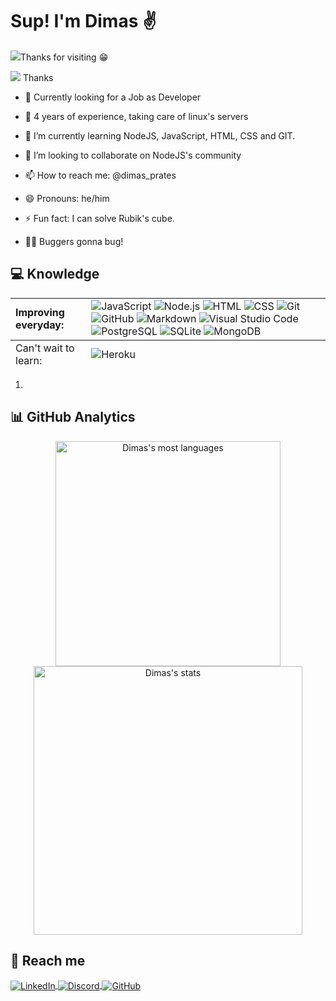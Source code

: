 <!-- ### Hi there 👋 -->
<h1 align="left">Sup! I'm Dimas &#9996;</h1>
<p align="left"> <img src="https://komarev.com/ghpvc/?username=dimas-prates&style=flat-square"/>Thanks for visiting &#128513;</p>

![](https://komarev.com/ghpvc/?username=dimas-prates&label=PROFILE+VIEWS) Thanks

- &#128084; Currently looking for a Job as Developer

- &#128170; 4 years of experience, taking care of linux's servers

- 🌱 I’m currently learning NodeJS, JavaScript, HTML, CSS and GIT.

- 👯 I’m looking to collaborate on NodeJS's community

- 📫 How to reach me: @dimas_prates

- 😄 Pronouns: he/him

- ⚡ Fun fact: I can solve Rubik's cube.

- 🧑‍💻 Buggers gonna bug!

## &#128187; Knowledge

<!-- ****![JavaScript](https://img.shields.io/badge/-JavaScript-05122A?style=flat&logo=javascript)&nbsp;
![Node.js](https://img.shields.io/badge/-Node.js-05122A?style=flat&logo=node.js)&nbsp; ![HTML](https://img.shields.io/badge/-HTML-05122A?style=flat&logo=HTML5)&nbsp; ![CSS](https://img.shields.io/badge/-CSS-05122A?style=flat&logo=CSS3&logoColor=1572B6)&nbsp; ![Git](https://img.shields.io/badge/-Git-05122A?style=flat&logo=git)&nbsp; ![GitHub](https://img.shields.io/badge/-GitHub-05122A?style=flat&logo=github)&nbsp; ![Markdown](https://img.shields.io/badge/-Markdown-05122A?style=flat&logo=markdown)&nbsp; ![Visual Studio Code](https://img.shields.io/badge/-Visual%20Studio%20Code-05122A?style=flat&logo=visual-studio-code&logoColor=007ACC)&nbsp; ![PostgreSQL](https://img.shields.io/badge/-PostgreSQL-05122A?style=flat&logo=postgresql)&nbsp; ![SQLite](https://img.shields.io/badge/-SQLite-05122A?style=flat&logo=sqlite)&nbsp;

****![![React](https://img.shields.io/badge/-React-05122A?style=flat&logo=react)&nbsp; -->

<table>
    <tbody>
        <tr>
            <td>
                <strong>Improving everyday:</strong>
            </td>
            <td>
                <img src="https://img.shields.io/badge/-JavaScript-05122A?style=flat&logo=javascript" alt="JavaScript"/>
                <img src="https://img.shields.io/badge/-Node.js-05122A?style=flat&logo=node.js" alt="Node.js"/>
                <img src="https://img.shields.io/badge/-HTML-05122A?style=flat&logo=HTML5" alt="HTML"/>
                <img src="https://img.shields.io/badge/-CSS-05122A?style=flat&logo=CSS3&logoColor=1572B6" alt="CSS"/>
                <img src="https://img.shields.io/badge/-Git-05122A?style=flat&logo=git" alt="Git"/>
                <img src="https://img.shields.io/badge/-GitHub-05122A?style=flat&logo=github" alt="GitHub"/>
                <img src="https://img.shields.io/badge/-Markdown-05122A?style=flat&logo=markdown" alt="Markdown"/>
                <img src="https://img.shields.io/badge/-Visual%20Studio%20Code-05122A?style=flat&logo=visual-studio-code&logoColor=007ACC" alt="Visual Studio Code"/>
                <img src="https://img.shields.io/badge/-PostgreSQL-05122A?style=flat&logo=postgresql" alt="PostgreSQL"/>
                <img src="https://img.shields.io/badge/-SQLite-05122A?style=flat&logo=sqlite" alt="SQLite"/>
                <img src="https://img.shields.io/badge/-MongoDB-05122A?style=flat&logo=sqlite" alt="MongoDB"/>
            </td>
        </tr>
    </tbody>
    <tfoot>
         <tr>
            <td>
                Can't wait to learn:
            </td>
            <td>
                <img src="https://img.shields.io/badge/Heroku-430098?style=for-the-badge&logo=heroku&logoColor=white
    https://img.shields.io/badge/Amazon_AWS-232F3E?style=for-the-badge&logo=amazon-aws&logoColor=white" alt="Heroku" />
            </td>
        </tr>
    </tfoot>

</table>
    <ol>
        <li>
    <img src="https://img.shields.io/badge/HTML5-E34F26?style=for-the-badge&logo=html5&logoColor=white" alt="" />
    <img src="https://img.shields.io/badge/CSS3-1572B6?style=for-the-badge&logo=css3&logoColor=white" alt="" />
    <img src="https://img.shields.io/badge/JavaScript-F7DF1E?style=for-the-badge&logo=javascript&logoColor=black" alt="" />
    <img src="https://img.shields.io/badge/Cent%20OS-262577?style=for-the-badge&logo=CentOS&logoColor=white" alt="" />
    <img src="https://img.shields.io/badge/Debian-A81D33?style=for-the-badge&logo=debian&logoColor=white" alt="" />
    <img src="https://img.shields.io/badge/Linux-FCC624?style=for-the-badge&logo=linux&logoColor=black" alt="" />
    <img src="https://img.shields.io/badge/Linux_Mint-87CF3E?style=for-the-badge&logo=linux-mint&logoColor=white" alt="" />
    <img src="https://img.shields.io/badge/Red%20Hat-EE0000?style=for-the-badge&logo=redhat&logoColor=white" alt="" />
    <img src="https://img.shields.io/badge/SUSE-0C322C?style=for-the-badge&logo=SUSE&logoColor=white" alt="" />
    <img src="https://img.shields.io/badge/Ubuntu-E95420?style=for-the-badge&logo=ubuntu&logoColor=white" alt="" />
    <img src="https://img.shields.io/badge/YouTube-FF0000?style=for-the-badge&logo=youtube&logoColor=white" alt="" />
    <img src="https://img.shields.io/badge/Markdown-000000?style=for-the-badge&logo=markdown&logoColor=white" alt="" />
    <img src="https://img.shields.io/badge/Express.js-404D59?style=for-the-badge" alt="" />
    <img src="https://img.shields.io/badge/React-20232A?style=for-the-badge&logo=react&logoColor=61DAFB" alt="" />
    <img src="https://img.shields.io/badge/React_Native-20232A?style=for-the-badge&logo=react&logoColor=61DAFB" alt="" />
    <img src="https://img.shields.io/badge/styled--components-DB7093?style=for-the-badge&logo=styled-components&logoColor=white" alt="" />
    <img src="https://img.shields.io/badge/MySQL-00000F?style=for-the-badge&logo=mysql&logoColor=white" alt="" />
    <img src="https://img.shields.io/badge/SQLite-07405E?style=for-the-badge&logo=sqlite&logoColor=white" alt="" />
    <img src="https://img.shields.io/badge/MongoDB-4EA94B?style=for-the-badge&logo=mongodb&logoColor=white" alt="" />
    <img src="https://img.shields.io/badge/SQLite-07405E?style=for-the-badge&logo=sqlite&logoColor=white" alt="" />
    <img src="https://img.shields.io/badge/Heroku-430098?style=for-the-badge&logo=heroku&logoColor=white" alt="" />
    <img src="https://img.shields.io/badge/Amazon_AWS-232F3E?style=for-the-badge&logo=amazon-aws&logoColor=white" alt="" />
    <img src="https://img.shields.io/badge/Google_Cloud-4285F4?style=for-the-badge&logo=google-cloud&logoColor=white" alt="" />
    <img src="https://img.shields.io/badge/Microsoft_Azure-0089D6?style=for-the-badge&logo=microsoft-azure&logoColor=white" alt="" />
    <img src="https://img.shields.io/badge/Microsoft_SQL_Server-CC2927?style=for-the-badge&logo=microsoft-sql-server&logoColor=white" alt="" />
    <img src="https://img.shields.io/badge/Jest-323330?style=for-the-badge&logo=Jest&logoColor=white" alt="" />
    <img src="https://img.shields.io/badge/Spotify-1ED760?&style=for-the-badge&logo=spotify&logoColor=white" alt="" />
    <img src="https://img.shields.io/badge/Amazon_AWS-FF9900?style=for-the-badge&logo=amazonaws&logoColor=white" alt="" />
    <img src="https://img.shields.io/badge/Digital_Ocean-0080FF?style=for-the-badge&logo=DigitalOcean&logoColor=white" alt="" />
    <img src="https://img.shields.io/badge/GitHub_Actions-2088FF?style=for-the-badge&logo=github-actions&logoColor=white" alt="" />
    <img src="https://img.shields.io/badge/Google_Cloud-4285F4?style=for-the-badge&logo=google-cloud&logoColor=white" alt="" />
    <img src="https://img.shields.io/badge/Heroku-430098?style=for-the-badge&logo=heroku&logoColor=white" alt="" />
    <img src="https://img.shields.io/badge/microsoft%20azure-0089D6?style=for-the-badge&logo=microsoft-azure&logoColor=white" alt="" />
    <img src="https://img.shields.io/badge/Oracle-F80000?style=for-the-badge&logo=oracle&logoColor=black" alt="" />
    <img src="https://img.shields.io/badge/Vercel-000000?style=for-the-badge&logo=vercel&logoColor=white" alt="" />
    <img src="https://img.shields.io/badge/Elastic_Search-005571?style=for-the-badge&logo=elasticsearch&logoColor=white" alt="" />
    <img src="https://img.shields.io/badge/MariaDB-003545?style=for-the-badge&logo=mariadb&logoColor=white" alt="" />
    <img src="https://img.shields.io/badge/MySQL-005C84?style=for-the-badge&logo=mysql&logoColor=white" alt="" />
    <img src="https://img.shields.io/badge/PostgreSQL-316192?style=for-the-badge&logo=postgresql&logoColor=white" alt="" />
    <img src="https://img.shields.io/badge/Figma-FF3366?style=for-the-badge&logo=figma&logoColor=white" alt="" />
    <img src="https://img.shields.io/badge/gimp-5C5543?style=for-the-badge&logo=gimp&logoColor=white" alt="" />
    <img src="https://img.shields.io/badge/Duolingo-58CC02?style=for-the-badge&logo=Duolingo&logoColor=white" alt="" />
    <img src="https://img.shields.io/badge/freecodecamp-27273D?style=for-the-badge&logo=freecodecamp&logoColor=white" alt="" />
    <img src="https://img.shields.io/badge/MDN_Web_Docs-black?style=for-the-badge&logo=mdnwebdocs&logoColor=white" alt="" />
    <img src="https://img.shields.io/badge/VIM-%2311AB00.svg?&style=for-the-badge&logo=vim&logoColor=white" alt="" />
    <img src="https://img.shields.io/badge/Visual_Studio_Code-0078D4?style=for-the-badge&logo=visual%20studio%20code&logoColor=white" alt="" />
    <img src="https://img.shields.io/badge/prettier-1A2C34?style=for-the-badge&logo=prettier&logoColor=F7BA3E" alt="" />
    <img src="https://img.shields.io/badge/eslint-3A33D1?style=for-the-badge&logo=eslint&logoColor=white" alt="" />
    <img src="https://img.shields.io/badge/React_Native-20232A?style=for-the-badge&logo=react&logoColor=61DAFB" alt="" />
    <img src="https://img.shields.io/badge/Miro-050038?style=for-the-badge&logo=Miro&logoColor=white" alt="" />
    <img src="https://img.shields.io/badge/Trello-0052CC?style=for-the-badge&logo=trello&logoColor=white" alt="" />
    <img src="https://img.shields.io/badge/Notion-000000?style=for-the-badge&logo=notion&logoColor=white" alt="" />
    <img src="https://img.shields.io/badge/Prisma-3982CE?style=for-the-badge&logo=Prisma&logoColor=white" alt="" />
    <img src="https://img.shields.io/badge/GIT-E44C30?style=for-the-badge&logo=git&logoColor=white" alt="" />
    <img src="https://img.shields.io/badge/GNU%20Bash-4EAA25?style=for-the-badge&logo=GNU%20Bash&logoColor=white" alt="" />
    <img src="https://img.shields.io/badge/Firefox_Browser-FF7139?style=for-the-badge&logo=Firefox-Browser&logoColor=white" alt="" />
    <img src="https://img.shields.io/badge/Google_chrome-4285F4?style=for-the-badge&logo=Google-chrome&logoColor=white" alt="" />
    <img src="https://img.shields.io/badge/Jira-0052CC?style=for-the-badge&logo=Jira&logoColor=white" alt="" />
        </li>
    </ol>

## &#128202; GitHub Analytics

<p align="center">
    <img width="360em" src="https://github-readme-stats.vercel.app/api/top-langs/?username=dimas-prates&layout=compact&theme=nightowl" alt="Dimas's most languages"/>
    <img width="430em" src="https://github-readme-stats.vercel.app/api?username=dimas-prates&show_icons=true&theme=nightowl" alt="Dimas's stats"/>
</p>

## &#128243; Reach me

<a href="https://www.linkedin.com/in/dimas-prates" target="_blank">
  <img align="center" src="https://img.shields.io/badge/LinkedIn-0077B5?style=for-the-badge&logo=linkedin&logoColor=white" alt="LinkedIn"/>
</a>
<a href="https://discordapp.com/users/711755910778978386" target="_blank">
  <img align="center" src="https://img.shields.io/badge/Discord-7289DA?style=for-the-badge&logo=discord&logoColor=white" alt="Discord"/>
</a>
<a href="https://github.com/dimas-prates" target="_blank">
  <img align="center" src="https://img.shields.io/badge/GitHub-100000?style=for-the-badge&logo=github&logoColor=white" alt="GitHub"/>
</a>

<!--
### Hi there 👋


**dimas-prates/dimas-prates** is a ✨ _special_ ✨ repository because its `README.md` (this file) appears on your GitHub profile.

Here are some ideas to get you started:

- 🔭 I’m currently working on ...
- 🌱 I’m currently learning ...
- 👯 I’m looking to collaborate on ...
- 🤔 I’m looking for help with ...
- 💬 Ask me about ...
- 📫 How to reach me: ...
- 😄 Pronouns: ...
- ⚡ Fun fact: ...
-->